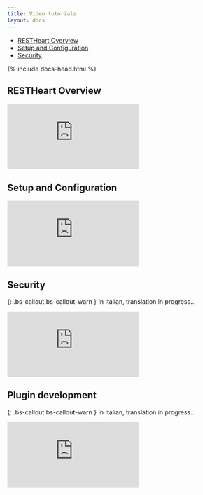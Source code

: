 ```yaml
---
title: Video tutorials
layout: docs
---
```


<div markdown="1" class="d-none d-xl-block col-xl-2 order-last bd-toc">

-   [RESTHeart Overview](#restheart-overview)
-   [Setup and Configuration](#setup-and-configuration)
-   [Security](#security)

</div>
<div markdown="1" class="col-12 col-md-9 col-xl-8 py-md-3 bd-content">

{% include docs-head.html %}

## RESTHeart Overview

<div class="embed-responsive embed-responsive-16by9">
    <iframe src="https://www.youtube.com/embed/9KroH-RvjS0" frameborder="0" allow="accelerometer; autoplay; clipboard-write; encrypted-media; gyroscope; picture-in-picture" allowfullscreen></iframe>
</div>

## Setup and Configuration

<div class="embed-responsive embed-responsive-16by9">
    <iframe src="https://www.youtube.com/embed/dzggm7Wp2fU" frameborder="0" allow="accelerometer; autoplay; clipboard-write; encrypted-media; gyroscope; picture-in-picture" allowfullscreen></iframe>
</div>

## Security

{: .bs-callout.bs-callout-warn }
In Italian, translation in progress...

<div class="embed-responsive embed-responsive-16by9 mb-4">
    <iframe src="https://www.youtube.com/embed/MFUR4SwB8d4" frameborder="0" allow="accelerometer; autoplay; clipboard-write; encrypted-media; gyroscope; picture-in-picture" allowfullscreen></iframe>
</div>

## Plugin development

{: .bs-callout.bs-callout-warn }
In Italian, translation in progress...

<div class="embed-responsive embed-responsive-16by9 mb-4">
    <iframe src="https://www.youtube.com/embed/avRVTu0DaTw" frameborder="0" allow="accelerometer; autoplay; clipboard-write; encrypted-media; gyroscope; picture-in-picture" allowfullscreen></iframe>
</div>
